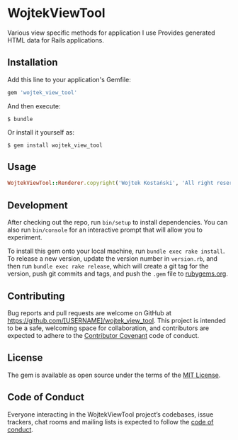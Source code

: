 # WojtekViewTool

Various view specific methods for application I use
Provides generated HTML data for Rails applications.

## Installation

Add this line to your application's Gemfile:

```ruby
gem 'wojtek_view_tool'
```

And then execute:

    $ bundle

Or install it yourself as:

    $ gem install wojtek_view_tool

## Usage

```ruby
WojtekViewTool::Renderer.copyright('Wojtek Kostański', 'All right reserved')
````

## Development

After checking out the repo, run `bin/setup` to install dependencies. You can also run `bin/console` for an interactive prompt that will allow you to experiment.

To install this gem onto your local machine, run `bundle exec rake install`. To release a new version, update the version number in `version.rb`, and then run `bundle exec rake release`, which will create a git tag for the version, push git commits and tags, and push the `.gem` file to [rubygems.org](https://rubygems.org).

## Contributing

Bug reports and pull requests are welcome on GitHub at https://github.com/[USERNAME]/wojtek_view_tool. This project is intended to be a safe, welcoming space for collaboration, and contributors are expected to adhere to the [Contributor Covenant](http://contributor-covenant.org) code of conduct.

## License

The gem is available as open source under the terms of the [MIT License](https://opensource.org/licenses/MIT).

## Code of Conduct

Everyone interacting in the WojtekViewTool project’s codebases, issue trackers, chat rooms and mailing lists is expected to follow the [code of conduct](https://github.com/[USERNAME]/wojtek_view_tool/blob/master/CODE_OF_CONDUCT.md).